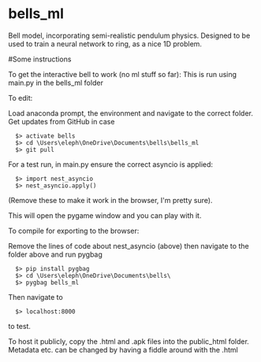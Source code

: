 # bells_ml
Bell model, incorporating semi-realistic pendulum physics.
Designed to be used to train a neural network to ring, as a nice 1D problem.

#Some instructions

To get the interactive bell to work (no ml stuff so far):
This is run using main.py in the bells_ml folder

To edit:

Load anaconda prompt, the environment and navigate to the correct folder. Get updates from GitHub in case

```
  $> activate bells
  $> cd \Users\eleph\OneDrive\Documents\bells\bells_ml
  $> git pull
```

For a test run, in main.py ensure the correct asyncio is applied:
```
  $> import nest_asyncio
  $> nest_asyncio.apply()
```
(Remove these to make it work in the browser, I'm pretty sure). 

This will open the pygame window and you can play with it.

To compile for exporting to the browser:

Remove the lines of code about nest_asyncio (above) then navigate to the folder above and run pygbag
```
  $> pip install pygbag
  $> cd \Users\eleph\OneDrive\Documents\bells\
  $> pygbag bells_ml
```
Then navigate to 
```
  $> localhost:8000
```
to test.

To host it publicly, copy the .html and .apk files into the public_html folder. Metadata etc. can be changed by having a fiddle around with the .html






